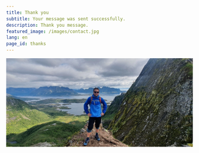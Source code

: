 ```yaml
---
title: Thank you
subtitle: Your message was sent successfully.
description: Thank you message.
featured_image: /images/contact.jpg
lang: en
page_id: thanks
---
```


![](/images/about.jpg)